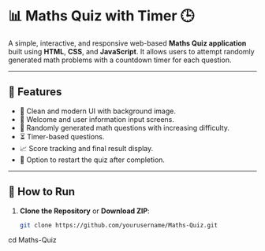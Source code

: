 # 📊 Maths Quiz with Timer 🕒

A simple, interactive, and responsive web-based **Maths Quiz application** built using **HTML**, **CSS**, and **JavaScript**. It allows users to attempt randomly generated math problems with a countdown timer for each question.

---

## 📌 Features  

- 🎨 Clean and modern UI with background image.
- 📑 Welcome and user information input screens.
- 🔢 Randomly generated math questions with increasing difficulty.
- ⏳ Timer-based questions.
- 📈 Score tracking and final result display.
- 🚀 Option to restart the quiz after completion.

---
## 🚀 How to Run  

1. **Clone the Repository** or **Download ZIP**:
   ```bash
   git clone https://github.com/yourusername/Maths-Quiz.git
cd Maths-Quiz
